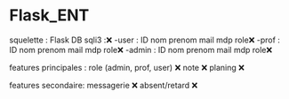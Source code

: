 # Flask_ENT

squelette :
Flask 
DB sqli3 :❌
  -user : ID nom prenom mail mdp role❌
  -prof : ID nom prenom mail mdp role❌
  -admin : ID nom prenom mail mdp role❌


features principales : role (admin, prof, user) ❌
note ❌
planing ❌


features secondaire: 
messagerie ❌ 
absent/retard ❌ 
